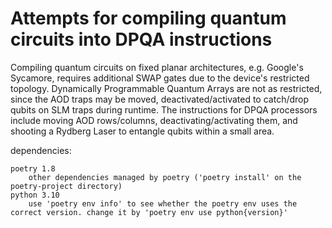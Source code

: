 # Attempts for compiling quantum circuits into DPQA instructions

Compiling quantum circuits on fixed planar architectures, e.g. Google's Sycamore, requires additional SWAP gates due to the device's restricted topology.
Dynamically Programmable Quantum Arrays are not as restricted, since the AOD traps may be moved, deactivated/activated to catch/drop qubits on SLM traps during runtime.
The instructions for DPQA processors include moving AOD rows/columns, deactivating/activating them, and shooting a Rydberg Laser to entangle qubits within a small area.

dependencies:

	poetry 1.8
		other dependencies managed by poetry ('poetry install' on the poetry-project directory)
	python 3.10
		use 'poetry env info' to see whether the poetry env uses the correct version. change it by 'poetry env use python{version}'
	

